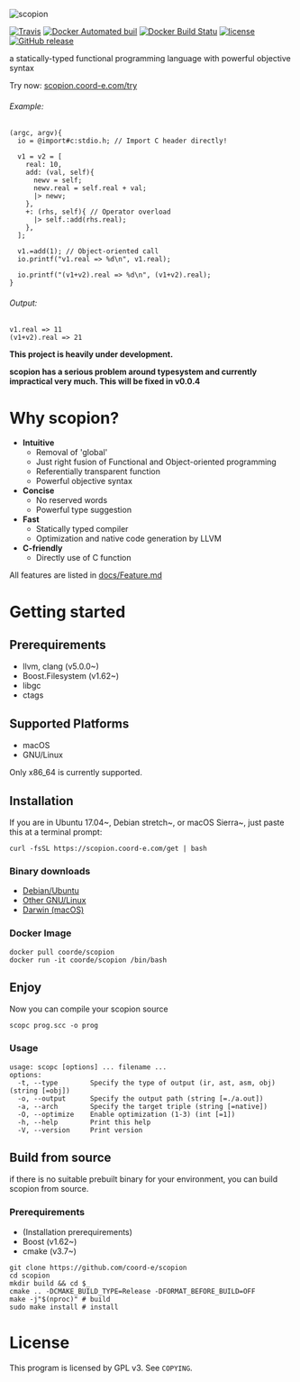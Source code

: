 ![scopion](https://raw.githubusercontent.com/wiki/coord-e/scopion/scopion-with-margin.svg?sanitize=true)

[![Travis](https://img.shields.io/travis/coord-e/scopion.svg?style=flat-square)](https://travis-ci.org/coord-e/scopion) [![Docker Automated buil](https://img.shields.io/docker/automated/coorde/scopion.svg?style=flat-square)](https://hub.docker.com/r/coorde/scopion/) [![Docker Build Statu](https://img.shields.io/docker/build/coorde/scopion.svg?style=flat-square)](https://hub.docker.com/r/coorde/scopion/)
[![license](https://img.shields.io/github/license/coord-e/scopion.svg?style=flat-square)](COPYING) [![GitHub release](https://img.shields.io/github/release/coord-e/scopion.svg?style=flat-square)](https://github.com/coord-e/scopion/releases)

a statically-typed functional programming language with powerful objective syntax

Try now: [scopion.coord-e.com/try](https://scopion.coord-e.com/try)

###### Example:
```
(argc, argv){
  io = @import#c:stdio.h; // Import C header directly!

  v1 = v2 = [
    real: 10,
    add: (val, self){
      newv = self;
      newv.real = self.real + val;
      |> newv;
    },
    +: (rhs, self){ // Operator overload
      |> self.:add(rhs.real);
    },
  ];

  v1.=add(1); // Object-oriented call
  io.printf("v1.real => %d\n", v1.real);

  io.printf("(v1+v2).real => %d\n", (v1+v2).real);
}
```

###### Output:
```
v1.real => 11
(v1+v2).real => 21
```

**This project is heavily under development.**

**scopion has a serious problem around typesystem and currently impractical very much. This will be fixed in v0.0.4**

# Why scopion?
- **Intuitive**
  - Removal of 'global'
  - Just right fusion of Functional and Object-oriented programming
  - Referentially transparent function
  - Powerful objective syntax
- **Concise**
  - No reserved words
  - Powerful type suggestion
- **Fast**
  - Statically typed compiler
  - Optimization and native code generation by LLVM
- **C-friendly**
  - Directly use of C function

All features are listed in [docs/Feature.md](docs/Feature.md)

# Getting started
## Prerequirements
- llvm, clang (v5.0.0~)
- Boost.Filesystem (v1.62~)
- libgc
- ctags
## Supported Platforms
- macOS
- GNU/Linux

Only x86_64 is currently supported.

## Installation

If you are in Ubuntu 17.04~, Debian stretch~, or macOS Sierra~, just paste this at a terminal prompt:
```shell
curl -fsSL https://scopion.coord-e.com/get | bash
```

### Binary downloads
- [Debian/Ubuntu](https://github.com/coord-e/scopion/releases/download/v0.0.3.1/scopion_0.0.3.1-Linux_x86_64.deb)
- [Other GNU/Linux](https://github.com/coord-e/scopion/releases/download/v0.0.3.1/scopion_0.0.3.1-Linux_x86_64.tar.bz2)
- [Darwin (macOS)](https://github.com/coord-e/scopion/releases/download/v0.0.3.1/scopion_0.0.3.1-Darwin_x86_64.zip)

### Docker Image
```shell
docker pull coorde/scopion
docker run -it coorde/scopion /bin/bash
```

## Enjoy
Now you can compile your scopion source
```shell
scopc prog.scc -o prog
```
### Usage
```shell
usage: scopc [options] ... filename ...
options:
  -t, --type        Specify the type of output (ir, ast, asm, obj) (string [=obj])
  -o, --output      Specify the output path (string [=./a.out])
  -a, --arch        Specify the target triple (string [=native])
  -O, --optimize    Enable optimization (1-3) (int [=1])
  -h, --help        Print this help
  -V, --version     Print version
```

## Build from source
if there is no suitable prebuilt binary for your environment, you can build scopion from source.
### Prerequirements
- (Installation prerequirements)
- Boost (v1.62~)
- cmake (v3.7~)

```shell
git clone https://github.com/coord-e/scopion
cd scopion
mkdir build && cd $_
cmake .. -DCMAKE_BUILD_TYPE=Release -DFORMAT_BEFORE_BUILD=OFF
make -j"$(nproc)" # build
sudo make install # install
```

# License
This program is licensed by GPL v3. See `COPYING`.
